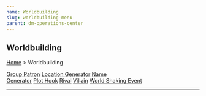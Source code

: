```yaml
---
name: Worldbuilding
slug: worldbuilding-menu
parent: dm-operations-center
---
```

## Worldbuilding
[Home](dm-operations-center) > Worldbuilding

<div class="menu-container">
    <a href="group-patron">Group Patron</a>
    <a href="location-generator">Location Generator</a>
    <a href="name-generator">Name<br/> Generator</a>
    <a href="plot-hook">Plot Hook</a>
    <a href="rival">Rival</a>
    <a href="villain">Villain</a>
    <a href="world-shaking-event">World Shaking Event</a>
    <a href="."></a>
    <a href="."></a>
    <a href="."></a>
    <a href="."></a>
    <a href="."></a>
    <a href="."></a>
    <a href="."></a>
    <a href="."></a>
</div>
<hr/>